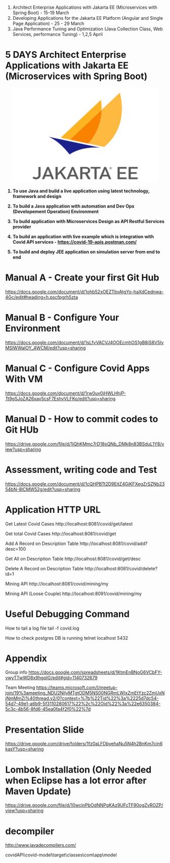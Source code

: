1. Architect Enterprise Applications with Jakarta EE (Microservices with Spring Boot) - 15-19 March
2. Developing Applications for the Jakarta EE Platform (Angular and Single Page Application)  - 25 - 29 March
3. Java Performance Tuning and Optimization (Java Collection Class, Web Services, performance Tuning) - 1,2,5 April

# 5 DAYS Architect Enterprise Applications with Jakarta EE (Microservices with Spring Boot)

<p align="center">

  <img width="460" height="300" src="/pic/JEE.jpg">
</p>

<b>



1) To use Java and build a live application using latest technology, framework and design
					
2) To build a Java application with automation and Dev Ops (Developement Operation) Environment
				
3) To build application with Microservices Design as API Restful Services provider				

4) To build an application with live example which is integration with 
Covid API services - https://covid-19-apis.postman.com/

5) To build and deploy JEE application on simulation server from end to end

</b>

# Manual A - Create your first Git Hub
https://docs.google.com/document/d/1ohb52xOEZTbvAtgYo-haXdCednwa-4Gc/edit#heading=h.pscfpgrh5zta

# Manual B - Configure Your Environment
https://docs.google.com/document/d/1sLfvVACVJ4OOEcmhOS1gB8iS8V5IvMSlWWalOY_4WCM/edit?usp=sharing

# Manual C - Configure Covid Apps With VM
https://docs.google.com/document/d/1rw0uv0jHWLHhjP-Tt9gSJoZA26xav5csF7EshvVLFKo/edit?usp=sharing

# Manual D - How to commit codes to Git HUb
https://drive.google.com/file/d/1iQhKMmc7rD18sQNb_DMk8n83BSduL1Y8/view?usp=sharing

# Assessment, writing code and Test 
https://docs.google.com/document/d/1cQHPBTt2D9EjtZ4GjKFXegZrSZNb2354bN-8ICMW52g/edit?usp=sharing


# Application HTTP URL
Get Latest Covid Cases 
http://localhost:8081/covid/get/latest

Get total Covid Cases
http://localhost:8081/covid/get

Add A Record on Description Table
http://localhost:8081/covid/add?desc=100

Get All on Description Table
http://localhost:8081/covid/get/desc

Delete A Record on Description Table
http://localhost:8081/covid/delete?id=1

Mining API
http://localhost:8081/covid/mining/my

Mining API (Loose Couple)
http://localhost:8091/covid/mining/my

# Useful Debugging Command

How to tail a log file
tail -f covid.log

How to check postgres DB is running
telnet localhost 5432

# Appendix
Group info
https://docs.google.com/spreadsheets/d/1KtmEnBNoG6VCbFY-vwyTTwWD8x9hgqIG/edit#gid=1140732679

Team Meeting
https://teams.microsoft.com/l/meetup-join/19%3ameeting_NDU2NjIyMTgtODM5NS00NGRmLWIxZmEtYzc2ZmUxNjNmMmZi%40thread.v2/0?context=%7b%22Tid%22%3a%2225d7dc54-54d7-49e1-a6b9-5f3110280617%22%2c%22Oid%22%3a%22e6350384-5c3c-4b56-8fd6-45ea0fa4f2f0%22%7d

# Presentation Slide
https://drive.google.com/drive/folders/1fz0aLFDbyehaNu5N4h2BnKm7cin6kasY?usp=sharing

# Lombok Installation (Only Needed when Eclipse has a lot error after Maven Update)
https://drive.google.com/file/d/10wcjnPbOdNNPgKAz9UFcTF90ogZvROZP/view?usp=sharing

# decompiler 
http://www.javadecompilers.com/

covidAPI\covid-model\target\classes\com\app\model
